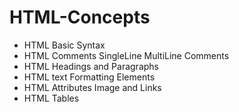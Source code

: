 # HTML-Concepts

- HTML Basic Syntax
- HTML Comments SingleLine MultiLine Comments
- HTML Headings and Paragraphs
- HTML text Formatting Elements
- HTML Attributes Image and Links
- HTML Tables

